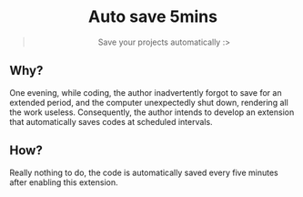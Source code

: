 <div align="center">

# Auto save 5mins
>Save your projects automatically :>

</div>

## Why?

One evening, while coding, the author inadvertently forgot to save for an extended period, and the computer unexpectedly shut down, rendering all the work useless. Consequently, the author intends to develop an extension that automatically saves codes at scheduled intervals.

## How?

Really nothing to do, the code is automatically saved every five minutes after enabling this extension.
